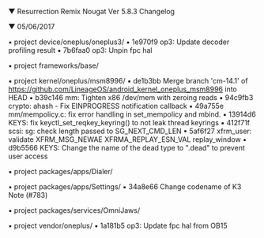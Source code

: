 
 ▼ Resurrection Remix Nougat Ver 5.8.3 Changelog


 ▼ 05/06/2017


 ▪ project device/oneplus/oneplus3/
 ▪ 1e970f9 op3: Update decoder profiling result
 ▪ 7b6faa0 op3: Unpin fpc hal

 ▪ project frameworks/base/

 ▪ project kernel/oneplus/msm8996/
 ▪ de1b3bb Merge branch 'cm-14.1' of https://github.com/LineageOS/android_kernel_oneplus_msm8996 into HEAD
 ▪ b39c146 mm: Tighten x86 /dev/mem with zeroing reads
 ▪ 94c9fb3 crypto: ahash - Fix EINPROGRESS notification callback
 ▪ 49a755e mm/mempolicy.c: fix error handling in set_mempolicy and mbind.
 ▪ 13914d6 KEYS: fix keyctl_set_reqkey_keyring() to not leak thread keyrings
 ▪ 412f71f scsi: sg: check length passed to SG_NEXT_CMD_LEN
 ▪ 5af6f27 xfrm_user: validate XFRM_MSG_NEWAE XFRMA_REPLAY_ESN_VAL replay_window
 ▪ d9b5566 KEYS: Change the name of the dead type to ".dead" to prevent user access

 ▪ project packages/apps/Dialer/

 ▪ project packages/apps/Settings/
 ▪ 34a8e66 Change codename of K3 Note (#783)

 ▪ project packages/services/OmniJaws/

 ▪ project vendor/oneplus/
 ▪ 1a181b5 op3: Update fpc hal from OB15

